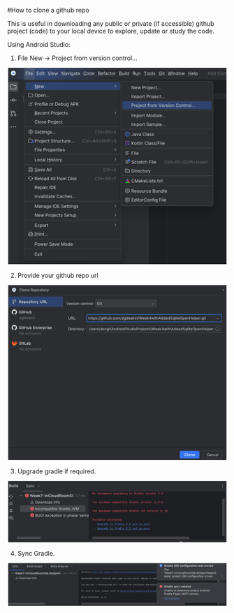 #How to clone a github repo

This is useful in downloading any public or private (if accessible) github project (code) to your local device to explore, update or study the code.


Using Android Studio:
1. File New -> Project from version control...

<p align="center">
  <img src="img.png" alt="Description" width="500">
</p>

2. Provide your github repo url

<p align="center">
  <img src="img_1.png" alt="Description" width="500">
</p>


3. Upgrade gradle if required.

<p align="center">
  <img src="img_2.png" alt="Description" width="500">
</p>

4. Sync Gradle.

<p align="center">
  <img src="img_3.png" alt="Description" width="500">
</p>


